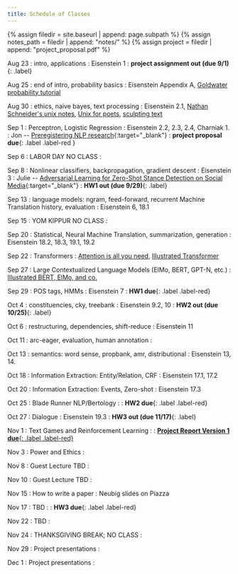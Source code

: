 ```yaml
---
title: Schedule of Classes
---
```



{% assign filedir = site.baseurl | append: page.subpath %} 
{% assign notes_path = filedir | append: "notes/" %} 
{% assign project = filedir | append: "project_proposal.pdf" %}

<!--  
Instructions:

INDENTATION COUNTS

Each day should be formatted exactly as follows

Date
: Lessons Covered
  : Reading List
    : In Class Presentations
: **Assignment/Announcement**{: .label}


To add a hyperlink for readings, due it as follows
  : [Example Paper](http://linktopaper.edu)

To make the hyperlink open in a new tab by default
  : [Example Paper](http://linktopaper.edu){:target=_"blank"}

The announcement can be made red for due dates as follows
: **Assignment Due**{: .label .label-red }

-->

Aug 23
: intro, applications
  : Eisenstein 1
: **project assignment out (due 9/1)**{: .label}

Aug 25
: end of intro, probability basics
  : Eisenstein Appendix A, [Goldwater probability tutorial](http://homepages.inf.ed.ac.uk/sgwater/teaching/general/probability.pdf)

Aug 30
: ethics, naive bayes, text processing
  : Eisenstein 2.1, [Nathan Schneider's unix notes](https://github.com/nschneid/unix-text-commands), [Unix for poets](https://www.cs.upc.edu/~padro/Unixforpoets.pdf), [sculpting text](http://matt.might.net/articles/sculpting-text/)

Sep 1
: Perceptron, Logistic Regression
  : Eisenstein 2.2, 2.3, 2.4, Charniak 1.
    : Jon -- [Preregistering NLP research](https://urldefense.com/v3/__https://aclanthology.org/2021.naacl-main.51.pdf__;!!LIr3w8kk_Xxm!7IHnc2yrXOYRMf16ULiIu7L_OnNq0Bi05vwoghJcCoWmqMQi0sLcotZFuISGebs$){:target="_blank"}
: **project proposal due**{: .label .label-red }

Sep 6
: LABOR DAY NO CLASS
  : 

Sep 8
: Nonlinear classifiers, backpropagation, gradient descent
  : Eisenstein 3
    : Julie -- [Adversarial Learning for Zero-Shot Stance Detection on Social Media](https://urldefense.com/v3/__https://aclanthology.org/2021.naacl-main.379.pdf__;!!LIr3w8kk_Xxm!7IHnc2yrXOYRMf16ULiIu7L_OnNq0Bi05vwoghJcCoWmqMQi0sLcotZFqnDAFNk$){:target="_blank"}
: **HW1 out (due 9/29)**{: .label}

Sep 13
: language models: ngram, feed-forward, recurrent Machine Translation history, evaluation
  : Eisenstein 6, 18.1
  
Sep 15
: YOM KIPPUR NO CLASS
  : 

Sep 20
: Statistical, Neural Machine Translation, summarization, generation
  : Eisenstein 18.2, 18.3, 19.1, 19.2
  
Sep 22
: Transformers
  : [Attention is all you need](https://arxiv.org/abs/1706.03762), [Illustrated Transformer](http://jalammar.github.io/illustrated-transformer/)

Sep 27
: Large Contextualized Language Models (ElMo, BERT, GPT-N, etc.)
  : [Illustrated BERT, ElMo, and co.](http://jalammar.github.io/illustrated-bert/)
  
Sep 29
: POS tags, HMMs
  : Eisenstein 7
: **HW1 due**{: .label .label-red}

Oct 4
: constituencies, cky, treebank
  : Eisenstein 9.2, 10
: **HW2 out (due 10/25)**{: .label}

Oct 6
: restructuring, dependencies, shift-reduce
  : Eisenstein 11

Oct 11
: arc-eager, evaluation, human annotation
  : 

Oct 13
: semantics: word sense, propbank, amr, distributional
  : Eisenstein 13, 14.
  
Oct 18
: Information Extraction: Entity/Relation, CRF
  : Eisenstein 17.1, 17.2

Oct 20
: Information Extraction: Events, Zero-shot
  : Eisenstein 17.3

Oct 25
: Blade Runner NLP/Bertology
  : 
: **HW2 due**{: .label .label-red}

Oct 27
: Dialogue
  : Eisenstein 19.3
: **HW3 out (due 11/17)**{: .label}

Nov 1
: Text Games and Reinforcement Learning
  : 
: [**Project Report Version 1 due**{: .label .label-red}](({{project}}){:target="_blank"})

Nov 3
: Power and Ethics
  : 

Nov 8
: Guest Lecture TBD
  : 

Nov 10
: Guest Lecture TBD
  :  

Nov 15
: How to write a paper
  : Neubig slides on Piazza

Nov 17
: TBD
  : 
: **HW3 due**{: .label .label-red}

Nov 22
: TBD
  : 

Nov 24
: THANKSGIVING BREAK; NO CLASS
  : 

Nov 29
: Project presentations
  : 

Dec 1
: Project presentations
  : 
